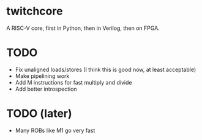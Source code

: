 # twitchcore

A RISC-V core, first in Python, then in Verilog, then on FPGA.

# TODO

* Fix unaligned loads/stores (I think this is good now, at least acceptable)
* Make pipelining work
* Add M instructions for fast multiply and divide
* Add better introspection

# TODO (later)

* Many ROBs like M1 go very fast

